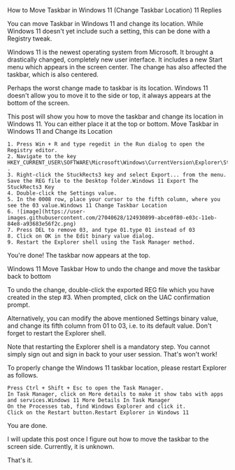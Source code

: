 How to Move Taskbar in Windows 11 (Change Taskbar Location)
11 Replies

You can move Taskbar in Windows 11 and change its location. While Windows 11 doesn't yet include such a setting, this can be done with a Registry tweak.

Windows 11 is the newest operating system from Microsoft. It brought a drastically changed, completely new user interface. It includes a new Start menu which appears in the screen center. The change has also affected the taskbar, which is also centered.

Perhaps the worst change made to taskbar is its location. Windows 11 doesn't allow you to move it to the side or top, it always appears at the bottom of the screen.

This post will show you how to move the taskbar and change its location in Windows 11. You can either place it at the top or bottom.
Move Taskbar in Windows 11 and Change its Location

    1. Press Win + R and type regedit in the Run dialog to open the Registry editor.
    2. Navigate to the key HKEY_CURRENT_USER\SOFTWARE\Microsoft\Windows\CurrentVersion\Explorer\StuckRects3​.
    3. Right-click the StuckRects3 key and select Export... from the menu. Save the REG file to the Desktop folder.Windows 11 Export The StuckRects3 Key
    4. Double-click the Settings value.
    5. In the 0008 row, place your cursor to the fifth column, where you see the 03 value.Windows 11 Change Taskbar Location
    6. ![image](https://user-images.githubusercontent.com/27040628/124930899-abce0f80-e03c-11eb-84e8-a93683e56f2c.png)
    7. Press DEL to remove 03, and type 01.type 01 instead of 03
    8. Click on OK in the Edit binary value dialog.
    9. Restart the Explorer shell using the Task Manager method.

You're done! The taskbar now appears at the top.

Windows 11 Move Taskbar
How to undo the change and move the taskbar back to bottom

To undo the change, double-click the exported REG file which you have created in the step #3. When prompted, click on the UAC confirmation prompt.

Alternatively, you can modify the above mentioned Settings binary value, and change its fifth column from 01 to 03, i.e. to its default value. Don't forget to restart the Explorer shell.

Note that restarting the Explorer shell is a mandatory step. You cannot simply sign out and sign in back to your user session. That's won't work!

To properly change the Windows 11 taskbar location, please restart Explorer as follows.

    Press Ctrl + Shift + Esc to open the Task Manager.
    In Task Manager, click on More details to make it show tabs with apps and services.Windows 11 More Details In Task Manager
    On the Processes tab, find Windows Explorer and click it.
    Click on the Restart button.Restart Explorer in Windows 11

You are done.

I will update this post once I figure out how to move the taskbar to the screen side. Currently, it is unknown.

That's it.
